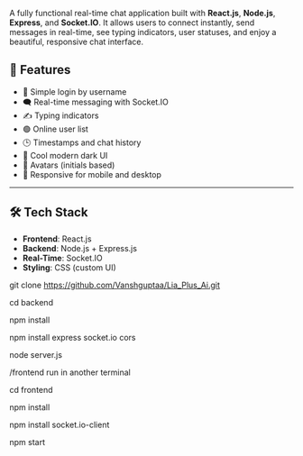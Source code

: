 A fully functional real-time chat application built with **React.js**, **Node.js**, **Express**, and **Socket.IO**. It allows users to connect instantly, send messages in real-time, see typing indicators, user statuses, and enjoy a beautiful, responsive chat interface.

## 🚀 Features

- 🔐 Simple login by username
- 🗨️ Real-time messaging with Socket.IO
- ✍️ Typing indicators
- 🟢 Online user list
- 🕒 Timestamps and chat history
- 🎨 Cool modern dark UI
- 👤 Avatars (initials based)
- 📱 Responsive for mobile and desktop

---

## 🛠️ Tech Stack

- **Frontend**: React.js
- **Backend**: Node.js + Express.js
- **Real-Time**: Socket.IO
- **Styling**: CSS (custom UI)


<!-- Start step to run in your PC -->


git clone https://github.com/Vanshguptaa/Lia_Plus_Ai.git



cd backend

npm install

<!-- download these dependencies  -->
npm install express socket.io cors

node server.js

/frontend run in another terminal

cd frontend

npm install

npm install socket.io-client

npm start

<!-- App runs at http://localhost:3000 -->

